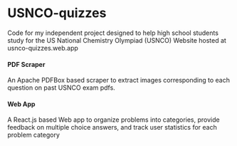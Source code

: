 # USNCO-quizzes
Code for my independent project designed to help high school students study for the US National Chemistry Olympiad (USNCO)
Website hosted at usnco-quizzes.web.app

#### PDF Scraper ####
An Apache PDFBox based scraper to extract images corresponding to each question on past USNCO exam pdfs. 

#### Web App ####
A React.js based Web app to organize problems into categories, provide feedback on multiple choice answers, and track user statistics for each problem category
